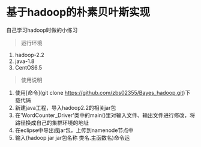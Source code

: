 # 基于hadoop的朴素贝叶斯实现
自己学习hadoop时做的小练习
> 运行环境

1. hadoop-2.2
2. java-1.8
3. CentOS6.5

> 使用说明

1. 使用[命令](git clone https://github.com/zbs02355/Bayes_hadoop.git)下载代码
2. 新建java工程，导入hadoop2.2的相关jar包
3. 在'WordCounter_Driver'类中的main()里对输入文件、输出文件进行修改，将路径换成自己的集群环境的地址
4. 在eclipse中导出成jar包，上传到namenode节点中
5. 输入(hadoop jar jar包名称 类名.主函数名)命令运
